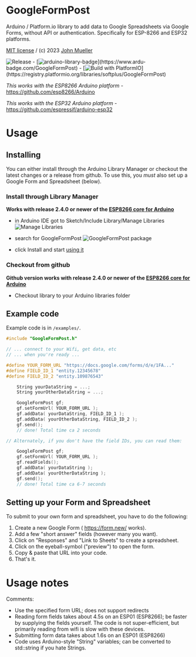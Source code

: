 # GoogleFormPost
Arduino / Platform.io library to add data to Google Spreadsheets via Google Forms, without API or authentication.
Specifically for ESP-8266 and ESP32 platforms.

[MIT license](LICENSE) / (c) 2023 [John Mueller](https://johnmu.com/)

![Release](https://img.shields.io/github/v/release/softplus/GoogleFormPost?include_prereleases) -
[![arduino-library-badge](https://www.ardu-badge.com/badge/GoogleFormPost.svg?)](https://www.ardu-badge.com/GoogleFormPost) -
[![Build with PlatformIO](https://img.shields.io/badge/PlatformIO-Library-orange?)](https://registry.platformio.org/libraries/softplus/GoogleFormPost)

*This works with the ESP8266 Arduino platform* - https://github.com/esp8266/Arduino

*This works with the ESP32 Arduino platform* - https://github.com/espressif/arduino-esp32

# Usage

## Installing
You can either install through the Arduino Library Manager or checkout the latest changes or a release from github. 
To use this, you *must* also set up a Google Form and Spreadsheet (below).

### Install through Library Manager
__Works with release 2.4.0 or newer of the [ESP8266 core for Arduino](https://github.com/esp8266/Arduino)__
 - in Arduino IDE got to Sketch/Include Library/Manage Libraries
  ![Manage Libraries](http://i.imgur.com/x.png)

 - search for GoogleFormPost
  ![GoogleFormPost package](http://i.imgur.com/x.png)

 - click Install and start [using it](#using)

###  Checkout from github
__Github version works with release 2.4.0 or newer of the [ESP8266 core for Arduino](https://github.com/esp8266/Arduino)__
- Checkout library to your Arduino libraries folder

## Example code

Example code is in `/examples/`.

```c++
#include "GoogleFormPost.h"

// ... connect to your Wifi, get data, etc
// ... when you're ready ...

#define YOUR_FORM_URL "https://docs.google.com/forms/d/e/1FA..."
#define FIELD_ID_1 "entity.12345678"
#define FIELD_ID_2 "entity.109876543"

    String yourDataString = ...;
    String yourOtherDataString = ...;

    GoogleFormPost gf;
    gf.setFormUrl( YOUR_FORM_URL );
    gf.addData( yourDataString, FIELD_ID_1 );
    gf.addData( yourOtherDataString, FIELD_ID_2 );
    gf.send();
    // done! Total time ca 2 seconds

// Alternately, if you don't have the field IDs, you can read them:

    GoogleFormPost gf;
    gf.setFormUrl( YOUR_FORM_URL );
    gf.readFields();
    gf.addData( yourDataString );
    gf.addData( yourOtherDataString );
    gf.send();
    // done! Total time ca 6-7 seconds

```

## Setting up your Form and Spreadsheet

To submit to your own form and spreadsheet, you have to do the following:

1. Create a new Google Form ( https://form.new/ works).
2. Add a few "short answer" fields (however many you want).
3. Click on "Responses" and "Link to Sheets" to create a spreadsheet.
4. Click on the eyeball-symbol ("preview") to open the form.
5. Copy & paste that URL into your code.
6. That's it.

# Usage notes

Comments:

* Use the specified form URL; does not support redirects
* Reading form fields takes about 4.5s on an ESP01 (ESP8266); be faster by supplying the fields yourself. The code is not super-efficient, but primarily reading from wifi is slow with these devices.
* Submitting form data takes about 1.6s on an ESP01 (ESP8266)
* Code uses Arduino-style "String" variables; can be converted to std::string if you hate Strings.
